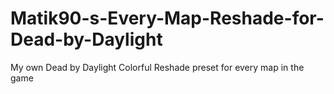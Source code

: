 # Matik90-s-Every-Map-Reshade-for-Dead-by-Daylight
My own Dead by Daylight Colorful Reshade preset for every map in the game
